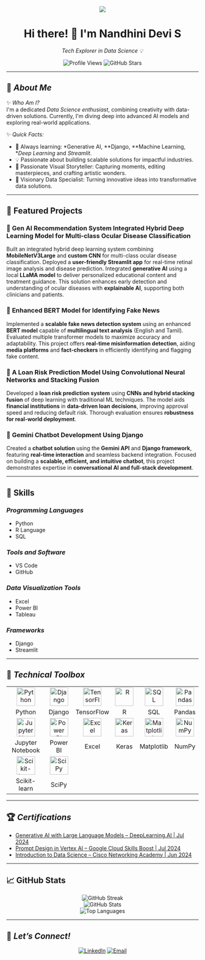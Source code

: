 <p align="center">  
  <img src="https://readme-typing-svg.herokuapp.com?font=Fira+Code&duration=5000&color=fcff33&center=true&vCenter=true&width=800&lines=Welcome+to+My+GitHub+Profile!;I+am+a+Data+Science+Enthusiast;Passionate+About+AI+and+Machine+Learning;Focusing+on+Innovative+Solutions+to+Real-World+Problems;Let's+Build+Something+Impactful+Together!" />  
</p>

<h1 align="center">Hi there! 👋 I'm Nandhini Devi S</h1>  
<p align="center">  
  <em>Tech Explorer in Data Science 💡</em>  
</p>  

<p align="center">
  <img src="https://komarev.com/ghpvc/?username=nandhinidevi262002&color=blue&style=flat-square" alt="Profile Views" />
  <img src="https://img.shields.io/github/stars/nandhinidevi262002?style=flat-square&color=yellow" alt="GitHub Stars" />
</p>

---

## 🌟 *About Me*  

✨ *Who Am I?*  
I'm a dedicated *Data Science enthusiast*, combining creativity with data-driven solutions. Currently, I'm diving deep into advanced AI models and exploring real-world applications.

✨ *Quick Facts:*   
- 🌱 Always learning: *Generative AI, **Django, **Machine Learning, **Deep Learning* and *Streamlit*.  
- 💡 Passionate about building scalable solutions for impactful industries.  
- 📸 Passionate Visual Storyteller: Capturing moments, editing masterpieces, and crafting artistic wonders.
- 🎯 Visionary Data Specialist: Turning innovative ideas into transformative data solutions.

---

## 📂 Featured Projects

### 🔹 **Gen AI Recommendation System Integrated Hybrid Deep Learning Model for Multi-class Ocular Disease Classification**  
Built an integrated hybrid deep learning system combining **MobileNetV3Large** and **custom CNN** for multi-class ocular disease classification. Deployed a **user-friendly Streamlit app** for real-time retinal image analysis and disease prediction. Integrated **generative AI** using a local **LLaMA model** to deliver personalized educational content and treatment guidance. This solution enhances early detection and understanding of ocular diseases with **explainable AI**, supporting both clinicians and patients.

### 🔹 **Enhanced BERT Model for Identifying Fake News**  
Implemented a **scalable fake news detection system** using an enhanced **BERT model** capable of **multilingual text analysis** (English and Tamil). Evaluated multiple transformer models to maximize accuracy and adaptability. This project offers **real-time misinformation detection**, aiding **media platforms** and **fact-checkers** in efficiently identifying and flagging fake content.

### 🔹 **A Loan Risk Prediction Model Using Convolutional Neural Networks and Stacking Fusion**  
Developed a **loan risk prediction system** using **CNNs and hybrid stacking fusion** of deep learning with traditional ML techniques. The model aids **financial institutions** in **data-driven loan decisions**, improving approval speed and reducing default risk. Thorough evaluation ensures **robustness for real-world deployment**.

### 🔹 **Gemini Chatbot Development Using Django**  
Created a **chatbot solution** using the **Gemini API** and **Django framework**, featuring **real-time interaction** and seamless backend integration. Focused on building a **scalable, efficient, and intuitive chatbot**, this project demonstrates expertise in **conversational AI and full-stack development**.

---

## 🚀 Skills

### *Programming Languages*  
- Python  
- R Language  
- SQL  

### *Tools and Software*  
- VS Code  
- GitHub  

### *Data Visualization Tools*  
- Excel  
- Power BI  
- Tableau  

### *Frameworks*  
- Django  
- Streamlit  

----

## 🔧 *Technical Toolbox*  

<table align="center"> 
  <tr> 
    <td align="center"><img src="https://cdn.jsdelivr.net/gh/devicons/devicon/icons/python/python-original.svg" width="48px" alt="Python" /></td> 
    <td align="center"><img src="https://cdn.worldvectorlogo.com/logos/django.svg" width="48px" alt="Django" /></td> 
    <td align="center"><img src="https://cdn.jsdelivr.net/gh/devicons/devicon/icons/tensorflow/tensorflow-original.svg" width="48px" alt="TensorFlow" /></td> 
    <td align="center"><img src="https://cdn.jsdelivr.net/gh/devicons/devicon/icons/rstudio/rstudio-original.svg" width="48px" alt="R" /></td> 
    <td align="center"><img src="https://cdn.jsdelivr.net/gh/devicons/devicon/icons/mysql/mysql-original.svg" width="48px" alt="SQL" /></td> 
    <td align="center"><img src="https://cdn.jsdelivr.net/gh/devicons/devicon/icons/pandas/pandas-original.svg" width="48px" alt="Pandas" /></td>  
  </tr> 
  <tr> 
    <td align="center">Python</td> 
    <td align="center">Django</td> 
    <td align="center">TensorFlow</td> 
    <td align="center">R</td> 
    <td align="center">SQL</td> 
    <td align="center">Pandas</td> 
  </tr> 
  <tr> 
    <td align="center"><img src="https://cdn.jsdelivr.net/gh/devicons/devicon/icons/jupyter/jupyter-original.svg" width="48px" alt="Jupyter Notebook" /></td> 
    <td align="center"><img src="https://upload.wikimedia.org/wikipedia/commons/c/cf/New_Power_BI_Logo.svg" width="48px" alt="Power BI" /></td> 
    <td align="center"><img src="https://upload.wikimedia.org/wikipedia/commons/3/34/Microsoft_Office_Excel_%282019%E2%80%93present%29.svg" width="48px" alt="Excel" /></td> 
    <td align="center"><img src="https://cdn.jsdelivr.net/gh/devicons/devicon/icons/keras/keras-original.svg" width="48px" alt="Keras" /></td> 
    <td align="center"><img src="https://cdn.jsdelivr.net/gh/devicons/devicon/icons/matplotlib/matplotlib-original.svg" width="48px" alt="Matplotlib" /></td> 
    <td align="center"><img src="https://cdn.jsdelivr.net/gh/devicons/devicon/icons/numpy/numpy-original.svg" width="48px" alt="NumPy" /></td> 
  </tr> 
  <tr> 
    <td align="center">Jupyter Notebook</td> 
    <td align="center">Power BI</td> 
    <td align="center">Excel</td> 
    <td align="center">Keras</td> 
    <td align="center">Matplotlib</td> 
    <td align="center">NumPy</td> 
  </tr> 
  <tr> 
    <td align="center"><img src="https://upload.wikimedia.org/wikipedia/commons/0/05/Scikit_learn_logo_small.svg" width="48px" alt="Scikit-learn" /></td> 
    <td align="center"><img src="https://upload.wikimedia.org/wikipedia/commons/b/b2/SCIPY_2.svg" width="48px" alt="SciPy" /></td> 
  </tr> 
  <tr> 
    <td align="center">Scikit-learn</td> 
    <td align="center">SciPy</td> 
  </tr> 
</table>

---

## 🏆 *Certifications*  

<ul>
  <li><a href="https://www.coursera.org/account/accomplishments/verify/X9V5RGM5PDSU">Generative AI with Large Language Models – DeepLearning.AI | Jul 2024</a></li>
  <li><a href="https://www.cloudskillsboost.google/public_profiles/5a8a07c0-cc3c-4e09-8b2c-3a7af15ff086/badges/10320436">Prompt Design in Vertex AI – Google Cloud Skills Boost | Jul 2024</a></li>
  <li><a href="https://www.credly.com/badges/33b9309d-73d4-4fc9-ae21-5ee1559f2908/public_url">Introduction to Data Science – Cisco Networking Academy | Jun 2024</a></li>
</ul>

---

## 📈 GitHub Stats
<p align="center"> 
  <img src="https://github-readme-streak-stats.herokuapp.com/?user=nandhinidevi262002&theme=radical&hide_border=true" alt="GitHub Streak" /> 
  <br /> 
  <img src="https://github-readme-stats.vercel.app/api?username=nandhinidevi262002&show_icons=true&theme=radical&hide_border=true" alt="GitHub Stats" /> 
  <br /> 
  <img src="https://github-readme-stats.vercel.app/api/top-langs/?username=nandhinidevi262002&layout=compact&theme=radical&hide_border=true" alt="Top Languages" /> 
</p>

---

## 💬 *Let’s Connect!*  
<p align="center">  
  <a href="https://www.linkedin.com/in/nandhinidevi2605"><img src="https://img.shields.io/badge/LinkedIn-blue?style=for-the-badge&logo=linkedin" alt="LinkedIn"></a>  
  <a href="mailto:nandhinidevis2023@gmail.com"><img src="https://img.shields.io/badge/Email-red?style=for-the-badge&logo=gmail&logoColor=white" alt="Email"></a>  
</p>

